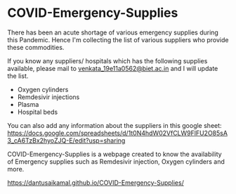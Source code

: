 # COVID-Emergency-Supplies

There has been an acute shortage of various emergency supplies during this Pandemic. Hence I'm collecting the list of various suppliers who provide these commodities.


If you know any suppliers/ hospitals which has the following supplies available, please mail to venkata_19e11a0562@biet.ac.in and I will update the list.

- Oxygen cylinders
- Remdesivir injections
- Plasma 
- Hospital beds 

You can also add any information about the suppliers in this google sheet: 
https://docs.google.com/spreadsheets/d/1t0N4hdW02VfCLW9FlFU2O85sA3_cA6TzBx2hyoZJQ-E/edit?usp=sharing


COVID-Emergency-Supplies is a webpage created to know the availability of Emergency supplies such as  Remdesivir injection, Oxygen cylinders and more. 

https://dantusaikamal.github.io/COVID-Emergency-Supplies/
